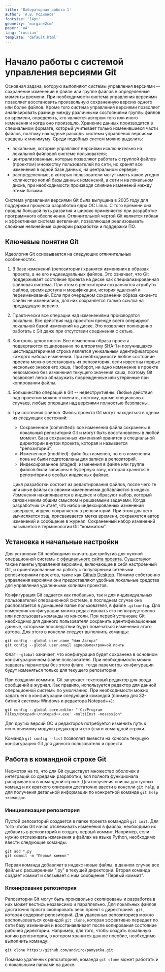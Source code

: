 ```yaml
---
title: 'Лабораторная работа 1'
author: 'А.В. Родионов'
fontsize: '14pt'
geometry: 'margin=2cm'
paper: 'a4'
lang: 'russian'
template: 'default.html'
---
```


# Начало работы с системой управления версиями Git

Основная задача, которую выполняют системы управления версиями -- сохранение
изменений в файле или группе файлов в определенные моменты времени. При
необходимости система управления версиями позволяет восстановить произвольную
сохраненную версию одного или более файлов. Кроме того система управления
версиями позволяет анализировать разницу между различными состояниями группы
файлов во времени, определять, кто является автором того или иного изменения и
когда оно произошло. Хранение данных производится в специальном формате,
который учитывает только изменившиеся части файлов, поэтому накладные расходы
системы управления версиями сведены к минимуму. Среди подобных систем можно
выделить:

* локальные, которые управляют версиями исключительно на локальной файловой
  системе пользователя;
* централизованные, которые позволяют работать с группой файлов (проектом)
  множеству пользователей по сети, но хранят все изменения в одной базе данных,
  на центральном сервере;
* распределенные, в которых пользователи могут иметь какое угодно количество
  копий базы данных изменений, в сети и на локальном диске, при необходимости
  производя слияние изменений между этими базами.

Система управления версиями Git была выпущена в 2005 году для поддержки
процесса разработки ядра ОС Linux. С того времени она прошла большой путь
развития и широко применяется при разработке программного обеспечения.
Отличительной чертой Git является гибкая и эффективная система ветвления,
позволяющая реализовывать сложные нелинейные сценарии разработки и поддержки
ПО.

## Ключевые понятия Git

Идеология Git основывается на следующих отличительных особенностях:

1. В базе изменений (репозитории) хранятся изменения в образах проекта, а не его
   индивидуальных файлов. Это означает, что Git поддерживает состояние проекта
   на диске как специализированная файловая система.  При этом в репозитории
   сохраняются атрибуты файлов, время доступа и модификации, история удалений и
   переименований. Если при очередном сохранении образа какие-то файлы не
   изменились, для них сохраняется только ссылка на предыдущую версию.
2. Практически все операции над изменениями производятся локально. Все действия
   над проектом прежде всего оперируют локальной базой изменений на диске. Это
   позволяет полноценно работать с Git даже при отсутствии соединения с сетью.
3. Контроль целостности. Все изменения образа проекта подвергаются хэшированию
   по алгоритму SHA-1 и получившаяся шестнадцатеричная строка является
   уникальным идентификатором каждого набора изменений. При необходимости любое
   состояние проекта можно восстановить из репозитория, если известны первые
   несколько знаков его хэша. Наоборот, ни одно изменение в проекте невозможно
   без изменения текущего значения хэша, поэтому Git позволяет легко обнаружить
   поврежденные или утерянные при копировании файлы.
4. Большинство операций в Git -- недеструктивны. Любые действия над проектом
   можно отменить, поэтому, кроме специальных случаев, любые операции над
   версиями полностью безопасны.
5. Три состояния файлов. Файлы проекта Git могут находиться
   в одном из следующих состояний:

   * Сохраненное (committed): все изменения файла сохранены в локальный репозиторий Git и могут
   быть восстановлены в любой момент. База сохраненных изменений хранится в
   специальной директории внутри проекта, которая и называется "репозиторий".
   * Измененное (modified): файл был изменен, но его изменения пока не были
   подготовлены для записи в репозиторий.
   * Индексированное (staged): изменения в файле или группе файлов были
   записаны в буферную зону, которая хранится в репозитории в
   особых индексных файлах.

   Цикл разработки состоит из редактирования файлов, после чего те или иные
   файлы со своими изменениями добавляются в индекс. Изменения накапливаются в
   индексе и образуют набор, который связан неким общим смыслом и решаемыми
   задачами. Когда разработчик считает, что набор индексированных изменений
   завершен, индекс сохраняется в репозиторий. При этом для него вычисляется
   хэш, присваивается метка времени, сохраняется автор изменений и сообщение в
   журнал. Сохраненный набор изменений называется в терминологии Git
   "коммитом".

## Установка и начальные настройки

Для установки Git необходимо скачать дистрибутив для нужной операционной
системы с [официального сайта проекта](https://git-scm.com/download).
Существуют также пакеты управления версиями, включающие в себя настроенный Git,
и ориентированные на работу с популярными сетевыми репозиториями проектов,
такие как [Github Desktop](https://desktop.github.com). Помимо собственно
управления версиями они предоставляют удобные локальные средства для управления
удаленными копиями проектов.

Конфигурация Git задается как глобально, так и для индивидуальных пользователей
операционной системе, в последнем случае она располагается в домашней папке
пользователя, в файле `.gitconfig`. Для изменения конфигурации можно
редактировать его непосредственно или использовать команды из консоли. При
первой установке Git необходимо для данного пользователя сохранить
идентификационные данные, которыми впоследствии будут помечаться изменения
этого автора. Для этого в консоли следует выполнить команды:

    git config --global user.name "Имя Автора"
    git config --global user.email адрес@электронной.почты

Флаг `--global` означает, что конфигурация будет сохранена в основном
конфигурационном файле пользователя. При необходимости можно задавать параметры
без этого флага, тогда параметры конфигурации будут изменяться только для
текущего репозитория.

При создании коммита, Git запускает текстовый редактор для ввода сообщений в
журнал. Как правило, используется редактор для данной операционной системы по
умолчанию. При необходимости можно задать его в конфигурации следующей командой
(пример для 32-битной системы Windows и редактора Notepad++):

    git config --global core.editor "'C:/Program Files/Notepad++/notepad++.exe' -multiInst -nosession"
Для других версий ОС и редакторов потребуется изменить путь к исполняемому
модулю редактора и его флаги командной строки.

Команда `git config --list` позволяет вывести на консоль текущую конфигурацию
Git для данного пользователя и проекта.

## Работа в командной строке Git

Несмотря на то, что для Git существует множество оболочек и интеграций со
средами разработки, вся полнота функционала раскрывается в командной строке.
Для получения списка доступных команд и их краткого описания достаточно ввести
в консоли `git help`, а для получения детальной информации по конкретной
команде `git help <команда>`.

### Инициализация репозитория

Пустой репозиторий создается в папке проекта командой `git init`. Для того
чтобы Git начал отслеживать изменения в файлах, необходимо их добавить в
репозиторий и создать первый коммит. Например, если нужно отслеживать изменения
в файлах на языке Python, необходимо ввести следующие команды:

    git add *.py  
    git commit -m "Первый коммит"

Первая команда добавляет в индекс новые файлы, в данном случае все файлы с
расширением ".py" в текущей директории. Вторая команда создает коммит и
связывает с ним сообщение "Первый коммит".

### Клонирование репозитория

Репозитории Git могут быть произвольно скопированы и разработка в них может
вестись независимо и параллельно. Для локальных файлов достаточно просто
скопировать весь проект с директорией `.git`, которая содержит репозиторий. Для
удаленных репозиториев можно воспользоваться командой `git clone`, которая
эффективно передает по сети базу изменений и восстанавливает после копирования
состояние рабочей директории. Например, для того, чтобы создать локальную копию
репозитория, в котором хранится данное пособие, необходимо выполнить команду:

    git clone https://github.com/andviro/pamyatka.git

Помимо удаленных репозиториев, команда `git clone` может работать и с
локальными папками на диске.
